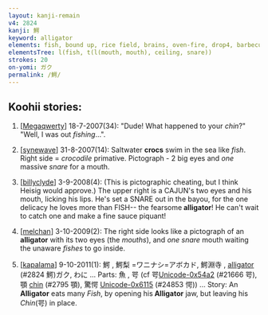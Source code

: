 ```yaml
---
layout: kanji-remain
v4: 2824
kanji: 鰐
keyword: alligator
elements: fish, bound up, rice field, brains, oven-fire, drop4, barbecue, mouth2, mouth, two mouths, ceiling, snare
elementsTree: l(fish, t(l(mouth, mouth), ceiling, snare))
strokes: 20
on-yomi: ガク
permalink: /鰐/
---
```


## Koohii stories: 

1) [<a href="http://kanji.koohii.com/profile/Megaqwerty">Megaqwerty</a>] 18-7-2007(34): &quot;Dude! What happened to your <em>chin</em>?&quot; &quot;Well, I was out <em>fishing</em>...&quot;.

2) [<a href="http://kanji.koohii.com/profile/synewave">synewave</a>] 31-8-2007(14): Saltwater <strong>crocs</strong> swim in the sea like <em>fish</em>. Right side = <em>crocodile</em> primative. Pictograph - 2 big eyes and <em>one</em> massive <em>snare</em> for a mouth.

3) [<a href="http://kanji.koohii.com/profile/billyclyde">billyclyde</a>] 3-9-2008(4): (This is pictographic cheating, but I think Heisig would approve.) The upper right is a CAJUN&#039;s two eyes and his mouth, licking his lips. He&#039;s set a SNARE out in the bayou, for the one delicacy he loves more than FISH-- the fearsome<strong> alligator</strong>! He can&#039;t wait to catch one and make a fine sauce piquant!

4) [<a href="http://kanji.koohii.com/profile/melchan">melchan</a>] 3-10-2009(2): The right side looks like a pictograph of an<strong> alligator</strong> with its two eyes (the <em>mouths</em>), and <em>one</em> <em>snare</em> mouth waiting the unaware <em>fishes</em> to go inside.

5) [<a href="http://kanji.koohii.com/profile/kapalama">kapalama</a>] 9-10-2011(1): 鰐 , 鰐梨 =ワニナシ=アボカド, 鰐淵寺 , <a href="../v4/2824.html">alligator</a> (#2824 鰐)ガク, わに ... Parts: 魚 , 咢 (cf 咢<a href="http://kanji.koohii.com/study/kanji/21666">Unicode-0x54a2</a> (#21666 咢), 顎 <a href="../v4/2795.html">chin</a> (#2795 顎), 驚愕 <a href="http://kanji.koohii.com/study/kanji/24853">Unicode-0x6115</a> (#24853 愕)) ... Story: An<strong> Alligator</strong> eats many <em>Fish</em>, by opening his<strong> Alligator</strong> jaw, but leaving his <em>Chin</em>(咢) in place.

